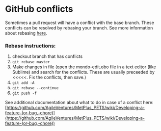 # GitHub conflicts

Sometimes a pull request will have a conflict with the base branch. These conflicts can be resolved by rebasing your branch. See more information about rebasing [here](https://git-scm.com/docs/git-rebase).

### Rebase instructions:
1. checkout branch that has conflicts
2. `git rebase master`
3. Make changes in file (open the mondo-edit.obo file in a text editor (like Sublime) and search for the conflicts. These are usually preceeded by <<<<<. Fix the conflicts, then save.) 
4. `git add -A`
5. `git rebase --continue`
6. `git push -f`

See additional documentation about what to do in case of a conflict here: [https://github.com/AgileVentures/MetPlus_PETS/wiki/Developing-a-feature-(or-bug,-chore)](https://github.com/AgileVentures/MetPlus_PETS/wiki/Developing-a-feature-(or-bug,-chore))
